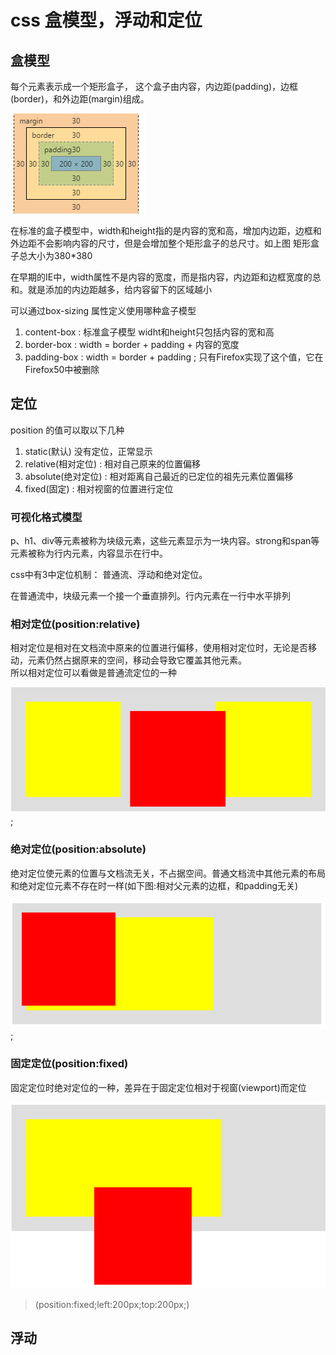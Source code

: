 # css 盒模型，浮动和定位

## 盒模型

每个元素表示成一个矩形盒子， 这个盒子由内容，内边距(padding)，边框(border)，和外边距(margin)组成。

![box](https://raw.githubusercontent.com/szw782699/blog/master/assets/201703/box.png)

在标准的盒子模型中，width和height指的是内容的宽和高，增加内边距，边框和外边距不会影响内容的尺寸，但是会增加整个矩形盒子的总尺寸。如上图 矩形盒子总大小为380*380  

在早期的IE中，width属性不是内容的宽度，而是指内容，内边距和边框宽度的总和。就是添加的内边距越多，给内容留下的区域越小

可以通过box-sizing 属性定义使用哪种盒子模型

 1. content-box : 标准盒子模型 widht和height只包括内容的宽和高
 1. border-box : width  = border + padding + 内容的宽度
 3. padding-box : width = border + padding ;  只有Firefox实现了这个值，它在Firefox50中被删除

## 定位

position 的值可以取以下几种

 1. static(默认) 没有定位，正常显示
 1. relative(相对定位) : 相对自己原来的位置偏移
 1. absolute(绝对定位) : 相对距离自己最近的已定位的祖先元素位置偏移
 1. fixed(固定) : 相对视窗的位置进行定位

### 可视化格式模型

p、h1、div等元素被称为块级元素，这些元素显示为一块内容。strong和span等元素被称为行内元素，内容显示在行中。

css中有3中定位机制： 普通流、浮动和绝对定位。  

在普通流中，块级元素一个接一个垂直排列。行内元素在一行中水平排列

### 相对定位(position:relative)

相对定位是相对在文档流中原来的位置进行偏移，使用相对定位时，无论是否移动，元素仍然占据原来的空间，移动会导致它覆盖其他元素。  
所以相对定位可以看做是普通流定位的一种

![relative](https://raw.githubusercontent.com/szw782699/blog/master/assets/201703/relative.png);

### 绝对定位(position:absolute)

绝对定位使元素的位置与文档流无关，不占据空间。普通文档流中其他元素的布局和绝对定位元素不存在时一样(如下图:相对父元素的边框，和padding无关)

![absolute](https://raw.githubusercontent.com/szw782699/blog/master/assets/201703/absolute.png);

### 固定定位(position:fixed)
固定定位时绝对定位的一种，差异在于固定定位相对于视窗(viewport)而定位

![fixed](https://raw.githubusercontent.com/szw782699/blog/master/assets/201703/fixed.png)

> (position:fixed;left:200px;top:200px;)


## 浮动


